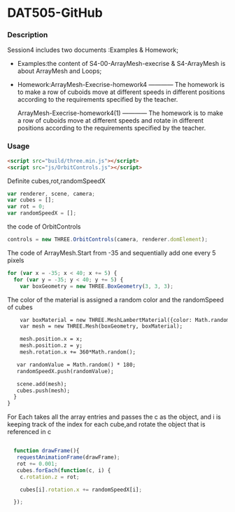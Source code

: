 # DAT505-GitHub
### Description
Session4 includes two documents :Examples & Homework;

* Examples:the content of S4-00-ArrayMesh-execrise & S4-ArrayMesh is about ArrayMesh and Loops;
* Homework:ArrayMesh-Execrise-homework4 ———— The homework is to make a row of cuboids move at different speeds in different  positions according to the requirements specified by the teacher.

  ArrayMesh-Execrise-homework4(1) ———— The homework is to make a row of cuboids move at different speeds and rotate in different positions according to the requirements specified by the teacher.
### Usage
```html
<script src="build/three.min.js"></script>
<script src="js/OrbitControls.js"></script>
```
Definite cubes,rot,randomSpeedX
```javascript
var renderer, scene, camera;
var cubes = [];
var rot = 0;
var randomSpeedX = [];
```
the code of OrbitControls
```javascript
controls = new THREE.OrbitControls(camera, renderer.domElement);
```
The code of ArrayMesh.Start from -35 and sequentially add one every 5 pixels
```javascript
for (var x = -35; x < 40; x += 5) {
  for (var y = -35; y < 40; y += 5) {
    var boxGeometry = new THREE.BoxGeometry(3, 3, 3);
```
The color of the material is assigned a random color and the randomSpeed of cubes
```html
    var boxMaterial = new THREE.MeshLambertMaterial({color: Math.random() * 0xFFFFFF});
    var mesh = new THREE.Mesh(boxGeometry, boxMaterial);

    mesh.position.x = x;
    mesh.position.z = y;
    mesh.rotation.x += 360*Math.random();

   var randomValue = Math.random() * 180;
   randomSpeedX.push(randomValue);

   scene.add(mesh);
   cubes.push(mesh);
  }
}
```
 For Each takes all the array entries and passes the c as the object, and i is keeping track of the index for each cube,and rotate the object that is referenced in c
```javascript

  function drawFrame(){
   requestAnimationFrame(drawFrame);
   rot += 0.001;
   cubes.forEach(function(c, i) {
    c.rotation.z = rot;

    cubes[i].rotation.x += randomSpeedX[i];

  });
```
